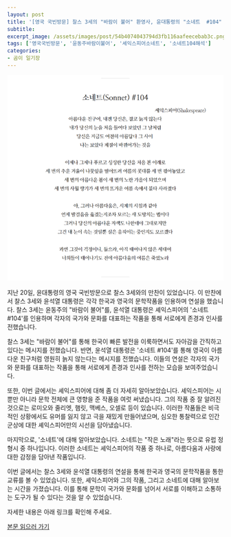 ```yaml
---
layout: post
title: '[영국 국빈방문] 찰스 3세의 "바람이 불어" 환영사, 윤대통령의 "소네트  #104" 답사 해석'
subtitle: 
excerpt_image: /assets/images/post/54b4074043794d3fb116aafeecebab3c.png
tags: ['영국국빈방문', '윤동주바람이불어', '셰익스피어소네트', '소네트104해석']
categories: 
- 곰이 일기장
---
```


![메인 이미지](/assets/images/post/54b4074043794d3fb116aafeecebab3c.png)

지난 20일, 윤대통령의 영국 국빈방문으로 찰스 3세와의 만찬이 있었습니다. 이 만찬에서 찰스 3세와 윤석열 대통령은 각각 한국과 영국의 문학작품을 인용하며 연설을 했습니다. 찰스 3세는 윤동주의 "바람이 불어"를, 윤석열 대통령은 셰익스피어의 '소네트 #104'를 인용하며 각자의 국가와 문화를 대표하는 작품을 통해 서로에게 존경과 인사를 전했습니다.

찰스 3세는 "바람이 불어"를 통해 한국이 빠른 발전을 이룩하면서도 자아감을 간직하고 있다는 메시지를 전했습니다. 반면, 윤석열 대통령은 '소네트 #104'를 통해 영국이 아름다운 친구처럼 영원히 늙지 않는다는 메시지를 전했습니다. 이들의 연설은 각자의 국가와 문화를 대표하는 작품을 통해 서로에게 존경과 인사를 전하는 모습을 보여주었습니다.

또한, 이번 글에서는 셰익스피어에 대해 좀 더 자세히 알아보았습니다. 셰익스피어는 시뿐만 아니라 문학 전체에 큰 영향을 준 작품을 여럿 써냈습니다. 그의 작품 중 잘 알려진 것으로는 로미오와 줄리엣, 햄릿, 맥베스, 오셀로 등이 있습니다. 이러한 작품들은 비극적인 상황에서도 유머를 잃지 않고 극을 재밌게 만들어냈으며, 심오한 통찰력으로 인간군상에 대한 셰익스피어만의 시선을 담아냈습니다.

마지막으로, '소네트'에 대해 알아보았습니다. 소네트는 "작은 노래"라는 뜻으로 유럽 정형시 중 하나입니다. 이러한 소네트는 셰익스피어의 작품 중 하나로, 아름다움과 사랑에 대한 감정을 담아낸 작품입니다.

이번 글에서는 찰스 3세와 윤석열 대통령의 연설을 통해 한국과 영국의 문학작품을 통한 교류를 볼 수 있었습니다. 또한, 셰익스피어와 그의 작품, 그리고 소네트에 대해 알아보는 시간을 가졌습니다. 이를 통해 문학이 국가와 문화를 넘어서 서로를 이해하고 소통하는 도구가 될 수 있다는 것을 알 수 있었습니다.

자세한 내용은 아래 링크를 확인해 주세요.

[본문 읽으러 가기](https://m.blog.naver.com/ham_eaten_jellybear/223276583007)
